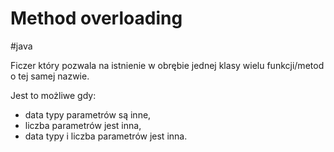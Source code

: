 # Method overloading
#java

Ficzer który pozwala na istnienie w obrębie jednej klasy wielu funkcji/metod o tej samej nazwie. 

Jest to możliwe gdy: 
-   data typy parametrów są inne,
-   liczba parametrów jest inna,
-   data typy i liczba parametrów jest inna.